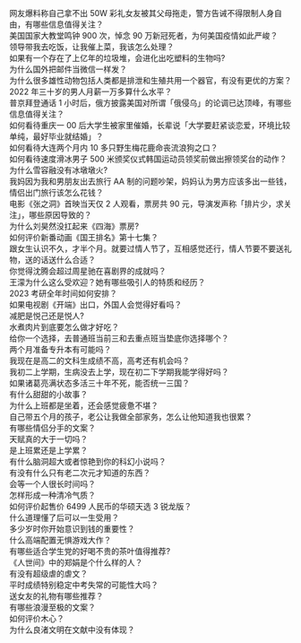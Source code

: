 网友爆料称自己拿不出 50W 彩礼女友被其父母拖走，警方告诫不得限制人身自由，有哪些信息值得关注？  
美国国家大教堂鸣钟 900 次，悼念 90 万新冠死者，为何美国疫情如此严峻？  
领导带我去吃饭，让我催上菜，我该怎么处理？  
如果有一个存在了上亿年的垃圾堆，会进化出吃塑料的生物吗?  
为什么国外把邮件当微信一样发？  
为什么很多雄性动物包括人类都是排泄和生殖共用一个器官，有没有更优的方案？  
2022 年三十岁的男人月薪一万多算什么水平？  
普京拜登通话 1 小时后，俄方披露美国对所谓「俄侵乌」的论调已达顶峰，有哪些信息值得关注？  
如何看待重庆一 00 后大学生被家里催婚，长辈说「大学要赶紧谈恋爱，环境比较单纯，最好毕业就结婚」？  
如何看待大连两个月内 10 多只野生梅花鹿命丧流浪狗之口？  
如何看待速度滑冰男子 500 米颁奖仪式韩国运动员领奖前做出擦领奖台的动作？  
为什么雪容融没有冰墩墩火?  
我妈因为我和男朋友出去旅行 AA 制的问题吵架，妈妈认为男方应该多出一些钱，情侣出门旅行该怎么花钱？  
电影《张之洞》首映当天仅 2 人观看，票房共 90 元，导演发声称「排片少，求关注」，哪些原因导致的？  
为什么刘昊然没扛起来《四海》票房?  
如何评价新番动画《国王排名》第十七集？  
跟女生认识不久，才半个月。就要过情人节了，互相感觉还行，情人节要不要送礼物，送的话送什么合适？  
你觉得沈腾会超过周星驰在喜剧界的成就吗？  
王濛为什么这么受欢迎？她有哪些吸引人的特质和经历？  
2023 考研全年时间如何安排？  
如果电视剧《开端》出口，外国人会觉得好看吗？  
减肥是悦己还是悦人?  
水煮肉片到底要怎么做才好吃？  
给你一个选择，去普通班当前三和去重点班当垫底你选择哪个？  
两个月准备专升本有可能吗？  
我现在是高二的文科生成绩不高，高考还有机会吗？  
我初二上学期，生病没去上学，现在初二下学期我能学得好吗？  
如果诸葛亮满状态多活三十年不死，能否统一三国？  
有什么甜甜的小故事？  
为什么上班都是坐着，还会感觉疲惫不堪？  
自己带五个月的孩子，老公让我做全部家务，怎么让他知道我也很累？  
有哪些情侣分手的文案？  
天赋真的大于一切吗？  
是上班累还是上学累？  
有什么脑洞超大或者惊艳到你的科幻小说吗？  
有没有什么只有老二次元才知道的东西？  
会等一个人很长时间吗？  
怎样形成一种清冷气质？  
如何评价起售价 6499 人民币的华硕天选 3 锐龙版？  
什么道理懂了后可以一生受用？  
多少岁时你开始意识到钱的重要性？  
什么高端配置无惧游戏大作？  
有哪些适合学生党的好喝不贵的茶叶值得推荐?  
《人世间》中的郑娟是个什么样的人？  
有没有超级虐的虐文？  
平时成绩特别稳定中考失常的可能性大吗？  
送女友的礼物有哪些推荐？  
有哪些浪漫至极的文案？  
如何评价木心？  
为什么良渚文明在文献中没有体现？  
